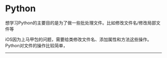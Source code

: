 # Python
想学习Python的主要目的是为了做一些批处理文件。比如修改文件名/修改局部文件等

iOS因为上马甲包的问题，需要给类修改文件名、添加属性和方法这些操作。Python对文件的操作比较简单，

----